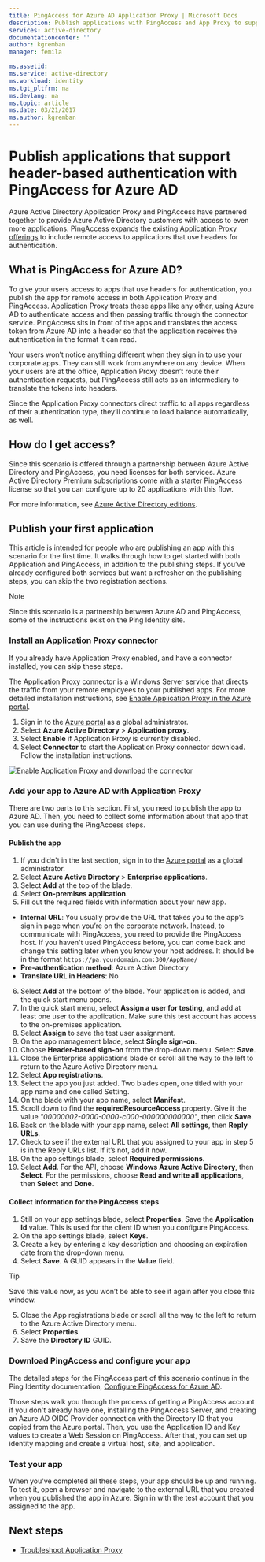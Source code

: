 ```yaml
---
title: PingAccess for Azure AD Application Proxy | Microsoft Docs
description: Publish applications with PingAccess and App Proxy to support header-based authentication.
services: active-directory
documentationcenter: ''
author: kgremban
manager: femila

ms.assetid:
ms.service: active-directory
ms.workload: identity
ms.tgt_pltfrm: na
ms.devlang: na
ms.topic: article
ms.date: 03/21/2017
ms.author: kgremban
---
```


# Publish applications that support header-based authentication with PingAccess for Azure AD

Azure Active Directory Application Proxy and PingAccess have partnered together to provide Azure Active Directory customers with access to even more applications. PingAccess expands the [existing Application Proxy offerings](active-directory-application-proxy-get-started.md) to include remote access to applications that use headers for authentication. 

## What is PingAccess for Azure AD?

To give your users access to apps that use headers for authentication, you publish the app for remote access in both Application Proxy and PingAccess. Application Proxy treats these apps like any other, using Azure AD to authenticate access and then passing traffic through the connector service. PingAccess sits in front of the apps and translates the access token from Azure AD into a header so that the application receives the authentication in the format it can read. 

Your users won’t notice anything different when they sign in to use your corporate apps. They can still work from anywhere on any device. When your users are at the office, Application Proxy doesn’t route their authentication requests, but PingAccess still acts as an intermediary to translate the tokens into headers. 

Since the Application Proxy connectors direct traffic to all apps regardless of their authentication type, they’ll continue to load balance automatically, as well. 

## How do I get access?

Since this scenario is offered through a partnership between Azure Active Directory and PingAccess, you need licenses for both services. Azure Active Directory Premium subscriptions come with a starter PingAccess license so that you can configure up to 20 applications with this flow. 

For more information, see [Azure Active Directory editions](active-directory-editions.md).

## Publish your first application

This article is intended for people who are publishing an app with this scenario for the first time. It walks through how to get started with both Application and PingAccess, in addition to the publishing steps. If you’ve already configured both services but want a refresher on the publishing steps, you can skip the two registration sections.

>[!NOTE]
>Since this scenario is a partnership between Azure AD and PingAccess, some of the instructions exist on the Ping Identity site. 

### Install an Application Proxy connector

If you already have Application Proxy enabled, and have a connector installed, you can skip these steps.

The Application Proxy connector is a Windows Server service that directs the traffic from your remote employees to your published apps. For more detailed installation instructions, see [Enable Application Proxy in the Azure portal](active-directory-application-proxy-enable.md).

1. Sign in to the [Azure portal](https://portal.azure.com) as a global administrator. 
2. Select **Azure Active Directory** > **Application proxy**.
3. Select **Enable** if Application Proxy is currently disabled. 
4. Select **Connector** to start the Application Proxy connector download. Follow the installation instructions. 

![Enable Application Proxy and download the connector](./media/application-proxy-ping-access/install-connector.png)

### Add your app to Azure AD with Application Proxy

There are two parts to this section. First, you need to publish the app to Azure AD. Then, you need to collect some information about that app that you can use during the PingAccess steps. 

#### Publish the app

1. If you didn't in the last section, sign in to the [Azure portal](https://portal.azure.com) as a global administrator. 
2. Select **Azure Active Directory** > **Enterprise applications**. 
3. Select **Add** at the top of the blade. 
4. Select **On-premises application**.
5. Fill out the required fields with information about your new app.
  - **Internal URL**: You usually provide the URL that takes you to the app’s sign in page when you’re on the corporate network. Instead, to communicate with PingAccess, you need to provide the PingAccess host. If you haven't used PingAccess before, you can come back and change this setting later when you know your host address. It should be in the format `https://pa.yourdomain.com:300/AppName/`
  - **Pre-authentication method**: Azure Active Directory
  - **Translate URL in Headers**: No
6. Select **Add** at the bottom of the blade. Your application is added, and the quick start menu opens. 
7. In the quick start menu, 
select **Assign a user for testing**, and add at least one user to the application. Make sure this test account has access to the on-premises application. 
8. Select **Assign** to save the test user assignment. 
9. On the app management blade, select **Single sign-on**. 
10. Choose **Header-based sign-on** from the drop-down menu. Select **Save**. 
11. Close the Enterprise applications blade or scroll all the way to the left to return to the Azure Active Directory menu. 
12. Select **App registrations**.
13. Select the app you just added. Two blades open, one titled with your app name and one called Setting.
14. On the blade with your app name, select **Manifest**.
15. Scroll down to find the **requiredResourceAccess** property. Give it the value *"00000002-0000-0000-c000-000000000000"*, then click **Save**.
16. Back on the blade with your app name, select **All settings**, then **Reply URLs**. 
17. Check to see if the external URL that you assigned to your app in step 5 is in the Reply URLs list. If it’s not, add it now. 
18. On the app settings blade, select **Required permissions**. 
19. Select **Add**. For the API, choose **Windows Azure Active Directory**, then **Select**. For the permissions, choose **Read and write all applications**, then **Select** and **Done**.   

#### Collect information for the PingAccess steps

1. Still on your app settings blade, select **Properties**. Save the **Application Id** value. This is used for the client ID when you configure PingAccess.
2. On the app settings blade, select **Keys**. 
3. Create a key by entering a key description and choosing an expiration date from the drop-down menu. 
4. Select **Save**. A GUID appears in the **Value** field. 

  > [!TIP] 
  > Save this value now, as you won’t be able to see it again after you close this window. 

5. Close the App registrations blade or scroll all the way to the left to return to the Azure Active Directory menu.
6. Select **Properties**.
7. Save the **Directory ID** GUID. 

### Download PingAccess and configure your app

The detailed steps for the PingAccess part of this scenario continue in the Ping Identity documentation, [Configure PingAccess for Azure AD](https://docs.pingidentity.com/bundle/paaad_m_ConfigurePAforMSAzureADSolution_paaad43/page/pa_c_PAAzureSolutionOverview.html).

Those steps walk you through the process of getting a PingAccess account if you don't already have one, installing the PingAccess Server, and creating an Azure AD OIDC Provider connection with the Directory ID that you copied from the Azure portal. Then, you use the Application ID and Key values to create a Web Session on PingAccess. After that, you can set up identity mapping and create a virtual host, site, and application.

### Test your app

When you've completed all these steps, your app should be up and running. To test it, open a browser and navigate to the external URL that you created when you published the app in Azure. Sign in with the test account that you assigned to the app. 

## Next steps

- [Troubleshoot Application Proxy](active-directory-application-proxy-troubleshoot.md)